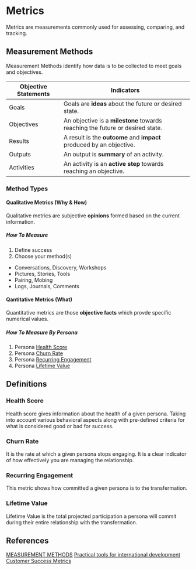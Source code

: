 # Metrics
Metrics are measurements commonly used for assessing, comparing, and tracking. 

## Measurement Methods
Measurement Methods identify how data is to be collected to meet goals and objectives.

|Objective Statements|Indicators|
|--------------------|------|
|Goals|Goals are **ideas** about the future or desired state.|
|Objectives|An objective is a **milestone** towards reaching the future or desired state.|
|Results| A result is the **outcome** and **impact** produced by an objective.|
|Outputs | An output is **summary** of an activity.|
|Activities|An activity is an **active step** towards reaching an objective.|

### Method Types

#### Qualitative Metrics (Why & How)
Qualitative metrics are subjective **opinions** formed based on the current information. 

##### How To Measure
1. Define success
1. Choose your method(s)
- Conversations, Discovery, Workshops
- Pictures, Stories, Tools
- Pairing, Mobing
- Logs, Journals, Comments

#### Qantitative Metrics (What)
Quantitative metrics are those **objective facts** which provde specific numerical values. 

##### How To Measure By Persona
1. Persona [Health Score](#health-score)
2. Persona [Churn Rate](#chrun-rate)
3. Persona [Recurring Engagement](#recurring-engagement)
4. Persona [Lifetime Value](#lifetime-value)

## Definitions

### Health Score
Health score gives information about the health of a given persona. Taking into account various behavioral aspects along with pre-defined criteria for what is considered good or bad for success.

### Churn Rate
It is the rate at which a given persona stops engaging. It is a clear indicator of how effectively you are managing the relationship. 

### Recurring Engagement
This metric shows how committed a given persona is to the transfermation. 

### Lifetime Value
Lifetime Value is the total projected participation a persona will commit during their entire relationship with the transfermation. 

## References
[MEASUREMENT METHODS](https://mealdprostarter.org/measurement-methods/)
[Practical tools for international development](https://tools4dev.org/resources/5-ways-to-measure-qualitative-results/)
[Customer Success Metrics](https://www.smartkarrot.com/resources/blog/customer-success-metrics/)
